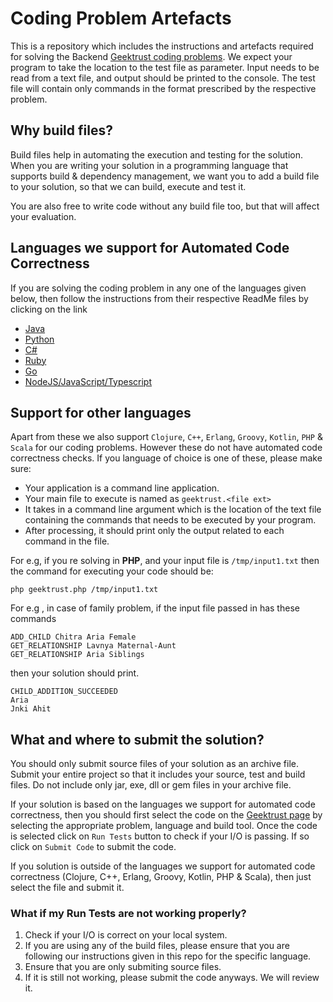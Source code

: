 # Coding Problem Artefacts

This is a repository which includes the instructions and artefacts required for solving the Backend [Geektrust coding problems](https://www.geektrust.in/coding-problem). We expect your program to  take the location to the test file as parameter. Input needs to be read from a text file, and output should be printed to the
console. The test file will contain only commands in the format prescribed by the respective problem. 

## Why build files?

Build files help in automating the execution and testing for the solution. When you are writing your solution in a programming language that supports build & dependency management, we want you to add a build file to your solution, so that we can build, execute and test it.

You are also free to write code without any build file too, but that will affect your evaluation.

## Languages we support for Automated Code Correctness

If you are solving the coding problem in any one of the languages given below, then follow the instructions from their respective ReadMe files by clicking on the link

* [Java](Java/README.md)
* [Python](Python/README.md)
* [C#](CSharp/README.md)
* [Ruby](Ruby/README.md)
* [Go](Go/README.md)
* [NodeJS/JavaScript/Typescript](NodeJS/README.md)

## Support for other languages

Apart from these we also support `Clojure`, `C++`, `Erlang`, `Groovy`, `Kotlin`, `PHP` & `Scala` for our coding problems. However these do not have automated code correctness checks.  If you language of choice is one of these, please make sure:
* Your application is a command line application.
* Your main file to execute is named as `geektrust.<file ext>`
* It takes in a command line argument which is the location of the text file containing the commands that needs to be executed by your program.
* After processing, it should print only the output related to each command in the file.

For e.g, if you re solving in **PHP**, and your input file is `/tmp/input1.txt` then the command for executing your code should be:

```php geektrust.php /tmp/input1.txt```


For e.g , in case of family problem, if the input file passed in has these commands 

```
ADD_CHILD Chitra Aria Female 
GET_RELATIONSHIP Lavnya Maternal-Aunt 
GET_RELATIONSHIP Aria Siblings
```

then your solution should print.
```
CHILD_ADDITION_SUCCEEDED 
Aria 
Jnki Ahit
```

## What and where to submit the solution?

You should only submit source files of your solution as an archive file. Submit your entire project so that it includes your source, test and build files. Do not include only jar, exe, dll or gem files in your archive file.

If your solution is based on the languages we support for automated code correctness, then you should first select the code on the [Geektrust page](https://www.geektrust.in/coding-problem/upload) by selecting the appropriate problem, language and build tool. Once the code is selected click on `Run Tests` button to check if your I/O is passing. If so click on `Submit Code` to submit the code.

If you solution is outside of the languages we support for automated code correctness (Clojure, C++, Erlang, Groovy, Kotlin, PHP & Scala), then just select the file and submit it.

### What if my Run Tests are not working properly?

1. Check if your I/O is correct on your local system.
2. If you are using any of the build files, please ensure that you are following our instructions given in this repo for the specific language.
3. Ensure that you are only submiting source files. 
4. If it is still not working, please submit the code anyways. We will review it.
